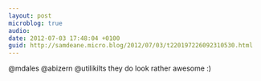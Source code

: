 ```yaml
---
layout: post
microblog: true
audio: 
date: 2012-07-03 17:48:04 +0100
guid: http://samdeane.micro.blog/2012/07/03/t220197226092310530.html
---
```

@mdales @abizern @utilikilts they do look rather awesome :)
